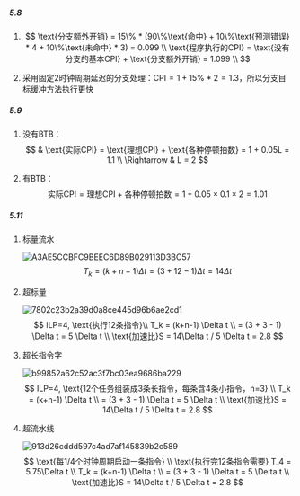 ##### 5.8

1. $$
   \text{分支额外开销} = 15\% * (90\%\text{命中} + 10\%\text{预测错误} * 4 + 10\%\text{未命中} * 3) = 0.099 \\
   \text{程序执行的CPI} = \text{没有分支的基本CPI} + \text{分支额外开销} = 1.099 \\
   $$

2. 采用固定2时钟周期延迟的分支处理：$\text{CPI} = 1 + 15\% * 2 = 1.3$，所以分支目标缓冲方法执行更快

##### 5.9

1. 没有BTB：
   $$
   & \text{实际CPI} = \text{理想CPI} + \text{各种停顿拍数} = 1 + 0.05L = 1.1 \\
   \Rightarrow & L = 2
   $$
   
2. 有BTB：
   $$
   \text{实际CPI} = \text{理想CPI} + \text{各种停顿拍数} = 1 + 0.05 \times 0.1 \times 2 = 1.01
   $$
   

##### 5.11

1. 标量流水

   ![A3AE5CCBFC9BEEC6D89B029113D3BC57](D:\asterich\Documents\A3AE5CCBFC9BEEC6D89B029113D3BC57.jpg)
   $$
   T_k = (k  +n - 1) \Delta t = (3+12-1)\Delta t = 14 \Delta t
   $$
   
2. 超标量

   ![7802c23b2a39d0a8ce445d96b6ae2cd1](C:\Users\asterich\Desktop\7802c23b2a39d0a8ce445d96b6ae2cd1.jpg)
   $$
   ILP=4, \text{执行12条指令}\\
   T_k = (k+n-1) \Delta t \\
   = (3 + 3 - 1) \Delta t = 5 \Delta t \\
   \text{加速比}S = 14\Delta t / 5 \Delta t = 2.8
   $$
   
3. 超长指令字

   ![b99852a62c52ac3f7bc03ea9686ba229](D:\Documents\320873791\nt_qq\nt_data\Pic\2024-04\Ori\b99852a62c52ac3f7bc03ea9686ba229.jpeg)
   $$
   ILP=4, \text{12个任务组装成3条长指令，每条含4条小指令，n=3} \\
   T_k = (k+n-1) \Delta t \\
   = (3 + 3 - 1) \Delta t = 5 \Delta t \\
   \text{加速比}S = 14\Delta t / 5 \Delta t = 2.8
   $$
   
4. 超流水线

   ![913d26cddd597c4ad7af145839b2c589](D:\Documents\320873791\nt_qq\nt_data\Pic\2024-04\Ori\913d26cddd597c4ad7af145839b2c589.jpeg)
   $$
   \text{每1/4个时钟周期启动一条指令} \\
   \text{执行完12条指令需要} T_4 = 5.75\Delta t \\
   T_k = (k+n-1) \Delta t \\
   = (3 + 3 - 1) \Delta t = 5 \Delta t \\
   \text{加速比}S = 14\Delta t / 5 \Delta t = 2.8
   $$